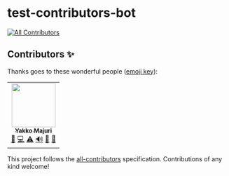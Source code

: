 # test-contributors-bot




<!-- ALL-CONTRIBUTORS-BADGE:START - Do not remove or modify this section -->
[![All Contributors](https://img.shields.io/badge/all_contributors-1-orange.svg?style=flat-square)](#contributors-)
<!-- ALL-CONTRIBUTORS-BADGE:END -->
## Contributors ✨

Thanks goes to these wonderful people ([emoji key](https://allcontributors.org/docs/en/emoji-key)):

<!-- ALL-CONTRIBUTORS-LIST:START - Do not remove or modify this section -->
<!-- prettier-ignore-start -->
<!-- markdownlint-disable -->
<table>
  <tr>
    <td align="center"><a href="http://yakko.tech"><img src="https://avatars.githubusercontent.com/u/38760734?v=4?s=100" width="100px;" alt=""/><br /><sub><b>Yakko Majuri</b></sub></a><br /><a href="#design-yakkomajuri" title="Design">🎨</a> <a href="https://github.com/yakkomajuri/test-contributors-bot/commits?author=yakkomajuri" title="Code">💻</a> <a href="https://github.com/yakkomajuri/test-contributors-bot/commits?author=yakkomajuri" title="Tests">⚠️</a> <a href="#audio-yakkomajuri" title="Audio">🔊</a> <a href="https://github.com/yakkomajuri/test-contributors-bot/issues?q=author%3Ayakkomajuri" title="Bug reports">🐛</a> <a href="#business-yakkomajuri" title="Business development">💼</a></td>
  </tr>
</table>

<!-- markdownlint-restore -->
<!-- prettier-ignore-end -->

<!-- ALL-CONTRIBUTORS-LIST:END -->

This project follows the [all-contributors](https://github.com/all-contributors/all-contributors) specification. Contributions of any kind welcome!
